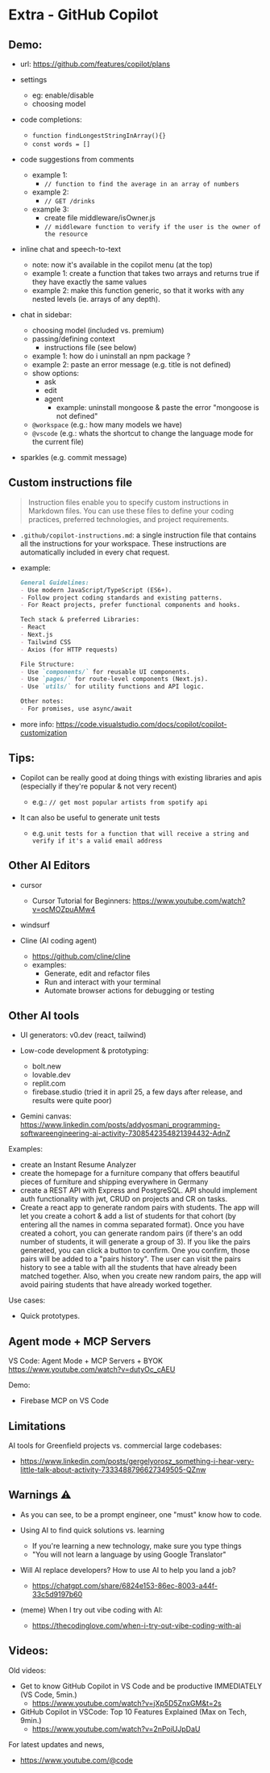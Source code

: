 

# Extra - GitHub Copilot



## Demo:

<!-- 
@LT: 
- for this demo, open a repo with an express application
- later on, can just create new files to demo this capabilities with React
-->


- url: https://github.com/features/copilot/plans 

- settings
    - eg: enable/disable
    - choosing model

- code completions:
    - `function findLongestStringInArray(){}`
    - `const words = []`

- code suggestions from comments
    - example 1:
        - `// function to find the average in an array of numbers`
    - example 2:
        - `// GET /drinks`
    - example 3:
        - create file middleware/isOwner.js 
        - `// middleware function to verify if the user is the owner of the resource`

- inline chat and speech-to-text
    - note: now it's available in the copilot menu (at the top)
    - example 1: create a function that takes two arrays and returns true if they have exactly the same values
    - example 2: make this function generic, so that it works with any nested levels (ie. arrays of any depth).

- chat in sidebar:
    - choosing model (included vs. premium)
    - passing/defining context
        - instructions file (see below)
    - example 1: how do i uninstall an npm package ?
    - example 2: paste an error message (e.g. title is not defined)
    - show options:
        - ask
        - edit
        - agent
            - example: uninstall mongoose & paste the error "mongoose is not defined"
    - `@workspace` (e.g.: how many models we have)
    - `@vscode` (e.g.: whats the shortcut to change the language mode for the current file)

- sparkles (e.g. commit message)



## Custom instructions file

> Instruction files enable you to specify custom instructions in Markdown files. 
> You can use these files to define your coding practices, preferred technologies, and project requirements.

- `.github/copilot-instructions.md`: a single instruction file that contains all the instructions for your workspace. These instructions are automatically included in every chat request.

- example: 

    ```md
    General Guidelines:
    - Use modern JavaScript/TypeScript (ES6+).
    - Follow project coding standards and existing patterns.
    - For React projects, prefer functional components and hooks.

    Tech stack & preferred Libraries:
    - React
    - Next.js
    - Tailwind CSS
    - Axios (for HTTP requests)

    File Structure:
    - Use `components/` for reusable UI components.
    - Use `pages/` for route-level components (Next.js).
    - Use `utils/` for utility functions and API logic.

    Other notes:
    - For promises, use async/await

    ```

- more info: https://code.visualstudio.com/docs/copilot/copilot-customization


## Tips:

- Copilot can be really good at doing things with existing libraries and apis (especially if they're popular & not very recent)
    - e.g.: `// get most popular artists from spotify api`

- It can also be useful to generate unit tests
    - e.g. `unit tests for a function that will receive a string and verify if it's a valid email address`



## Other AI Editors

- cursor
    - Cursor Tutorial for Beginners: https://www.youtube.com/watch?v=ocMOZpuAMw4

- windsurf

- Cline (AI coding agent)
    - https://github.com/cline/cline
    - examples:
        - Generate, edit and refactor files
        - Run and interact with your terminal
        - Automate browser actions for debugging or testing


## Other AI tools

- UI generators: v0.dev (react, tailwind)

- Low-code development & prototyping: 
    - bolt.new
    - lovable.dev
    - replit.com
    - firebase.studio (tried it in april 25, a few days after release, and results were quite poor)

- Gemini canvas: https://www.linkedin.com/posts/addyosmani_programming-softwareengineering-ai-activity-7308542354821394432-AdnZ


Examples:
- create an Instant Resume Analyzer
- create the homepage for a furniture company that offers beautiful pieces of furniture and shipping everywhere in Germany
- create a REST API with Express and PostgreSQL. API should implement auth functionality with jwt, CRUD on projects and CR on tasks.
- Create a react app to generate random pairs with students. The app will let you create a cohort & add a list of students for that cohort (by entering all the names in comma separated format). Once you have created a cohort, you can generate random pairs (if there's an odd number of students, it will generate a group of 3). If you like the pairs generated, you can click a button to confirm. One you confirm, those pairs will be added to a "pairs history". The user can visit the pairs history to see a table with all the students that have already been matched together. Also, when you create new random pairs, the app will avoid pairing students that have already worked together.

Use cases:
- Quick prototypes.


## Agent mode + MCP Servers

VS Code: Agent Mode + MCP Servers + BYOK
https://www.youtube.com/watch?v=dutyOc_cAEU


Demo: 
- Firebase MCP on VS Code


## Limitations

AI tools for Greenfield projects vs. commercial large codebases:
- https://www.linkedin.com/posts/gergelyorosz_something-i-hear-very-little-talk-about-activity-7333488796627349505-QZnw




## Warnings ⚠️ 

- As you can see, to be a prompt engineer, one "must" know how to code.
- Using AI to find quick solutions vs. learning
    - If you're learning a new technology, make sure you type things
    - "You will not learn a language by using Google Translator"

- Will AI replace developers? How to use AI to help you land a job?
    - https://chatgpt.com/share/6824e153-86ec-8003-a44f-33c5d9197b60


- (meme) When I try out vibe coding with AI:
    - https://thecodinglove.com/when-i-try-out-vibe-coding-with-ai



## Videos:

Old videos:
- Get to know GitHub Copilot in VS Code and be productive IMMEDIATELY (VS Code, 5min.)
    - https://www.youtube.com/watch?v=jXp5D5ZnxGM&t=2s
- GitHub Copilot in VSCode: Top 10 Features Explained (Max on Tech, 9min.)
    - https://www.youtube.com/watch?v=2nPoiUJpDaU


For latest updates and news,
- https://www.youtube.com/@code


